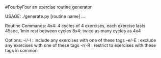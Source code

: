 #FourbyFour
an exercise routine generator

USAGE: ./generate.py [routine name] <option1> <option2> ...

Routine Commands: 
4x4: 4 cycles of 4 exercises, each exercise lasts 45sec, 1min rest between cycles
8x4: twice as many cycles as 4x4

Options:
-i/-I <tags>: include any exercises with one of these tags
-e/-E <tags>: exclude any exercises with one of these tags
-r/-R <tags>: restrict to exercises with these tags in common